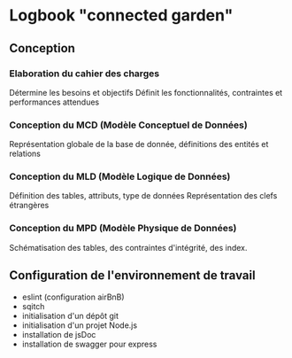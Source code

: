 # Logbook "connected garden"

## Conception

### Elaboration du cahier des charges

Détermine les besoins et objectifs
Définit les fonctionnalités, contraintes et performances attendues
  
### Conception du MCD (Modèle Conceptuel de Données)

Représentation globale de la base de donnée, définitions des entités et relations

### Conception du MLD (Modèle Logique de Données)

Définition des tables, attributs, type de données
Représentation des clefs étrangères

### Conception du MPD (Modèle Physique de Données)

Schématisation des tables, des contraintes d'intégrité, des index.

## Configuration de l'environnement de travail

- eslint (configuration airBnB)
- sqitch
- initialisation d'un dépôt git
- initialisation d'un projet Node.js
- installation de jsDoc
- installation de swagger pour express
